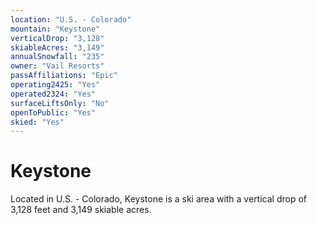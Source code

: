 ```yaml
---
location: "U.S. - Colorado"
mountain: "Keystone"
verticalDrop: "3,128"
skiableAcres: "3,149"
annualSnowfall: "235"
owner: "Vail Resorts"
passAffiliations: "Epic"
operating2425: "Yes"
operated2324: "Yes"
surfaceLiftsOnly: "No"
openToPublic: "Yes"
skied: "Yes"
---
```


# Keystone

Located in U.S. - Colorado, Keystone is a ski area with a vertical drop of 3,128 feet and 3,149 skiable acres.